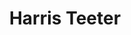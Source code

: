 ---
title: "Harris Teeter"
url: /virginia-beach/harris-teeter-great-neck-square/
shop: supermarket
---